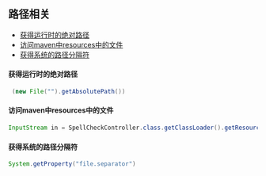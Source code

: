 ## 路径相关
* [获得运行时的绝对路径](#获得运行时的绝对路径)
* [访问maven中resources中的文件](#访问maven中resources中的文件)
* [获得系统的路径分隔符](#获得系统的路径分隔符)


#### 获得运行时的绝对路径
```java
 (new File("").getAbsolutePath()) 
```
#### 访问maven中resources中的文件
```java
InputStream in = SpellCheckController.class.getClassLoader().getResourceAsStream("rules-en-English.xml")
```

#### 获得系统的路径分隔符
```java
System.getProperty("file.separator")
```


